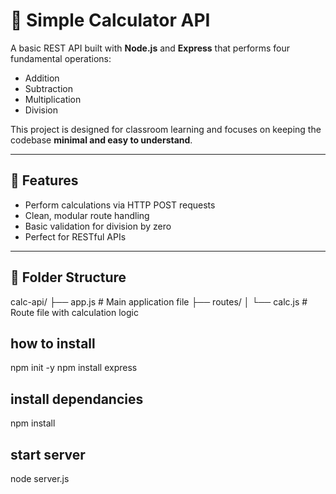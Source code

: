 # 🧮 Simple Calculator API

A basic REST API built with **Node.js** and **Express** that performs four fundamental operations:

- Addition
- Subtraction
- Multiplication
- Division

This project is designed for classroom learning and focuses on keeping the codebase **minimal and easy to understand**.

---

## 🚀 Features

- Perform calculations via HTTP POST requests
- Clean, modular route handling
- Basic validation for division by zero
- Perfect for RESTful APIs

---

## 📁 Folder Structure
calc-api/
├── app.js # Main application file
├── routes/
│ └── calc.js # Route file with calculation logic

## how to install
npm init -y
npm install express

## install dependancies
npm install

## start server
node server.js

